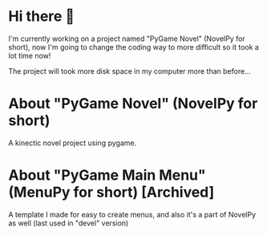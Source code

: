 # Hi there 👋

I'm currently working on a project named "PyGame Novel" (NovelPy for short), now I'm going to change the coding way to more difficult so it took a lot time now!

The project will took more disk space in my computer more than before...

# About "PyGame Novel" (NovelPy for short)

A kinectic novel project using pygame.

#  About "PyGame Main Menu" (MenuPy for short) [Archived]

A template I made for easy to create menus, and also it's a part of NovelPy as well (last used in "devel" version)
